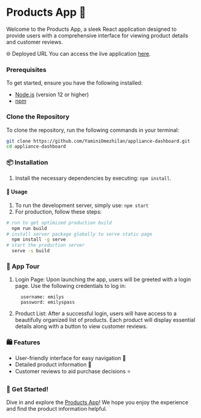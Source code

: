 # Products App 🌟
Welcome to the Products App, a sleek React application designed to provide users with a comprehensive interface for viewing product details and customer reviews.

🌐 Deployed URL
You can access the live application [here](https://products-app-sigma.vercel.app/).


### Prerequisites
To get started, ensure you have the following installed:

- [Node.js](https://nodejs.org/) (version 12 or higher)
- [npm](https://www.npmjs.com/)

### Clone the Repository
To clone the repository, run the following commands in your terminal:

```sh
git clone https://github.com/YaminiOmezhilan/appliance-dashboard.git
cd appliance-dashboard
```

### 📦 Installation

1. Install the necessary dependencies by executing:
  ```npm install```.

#### 🚀 Usage

1. To run the development server, simply use:
  ```npm start```
2. For production, follow these steps:

```sh
# run to get optimized production build
  npm run build
# install server package globally to serve static page
  npm install -g serve
# start the production server
  serve -s build
```

### 🌟 App Tour
1. Login Page: Upon launching the app, users will be greeted with a login page. Use the following credentials to log in:

   ```
     username: emilys
     password: emilyspass
   ```

2. Product List: After a successful login, users will have access to a beautifully organized list of products. Each product will display essential details along with a button to view customer reviews.

### 🛍️ Features
- User-friendly interface for easy navigation 🌈
- Detailed product information 📝
- Customer reviews to aid purchase decisions ⭐

### 🎉 Get Started!
Dive in and explore the [Products App](https://products-app-sigma.vercel.app/)! We hope you enjoy the experience and find the product information helpful.
